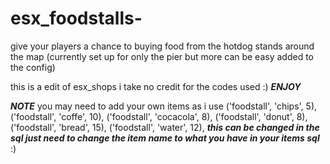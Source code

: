 # esx_foodstalls-
give your players a chance to buying food from the hotdog stands around the map (currently set up for only the pier but more can be easy added to the config)


this is a edit of esx_shops i take no credit for the codes used  :) ***ENJOY***


***NOTE***
you may need to add your own items as i use 
	('foodstall', 'chips', 5),
	('foodstall', 'coffe', 10),
	('foodstall', 'cocacola', 8),
	('foodstall', 'donut', 8),
	('foodstall', 'bread', 15),
	('foodstall', 'water', 12),
***this can be changed in the sql just need to change the item name to what you have in your items sql*** :) 

  

